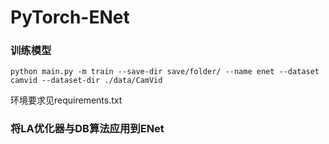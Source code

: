 # PyTorch-ENet

### 训练模型

```
python main.py -m train --save-dir save/folder/ --name enet --dataset camvid --dataset-dir ./data/CamVid
```
环境要求见requirements.txt

### 将LA优化器与DB算法应用到ENet


